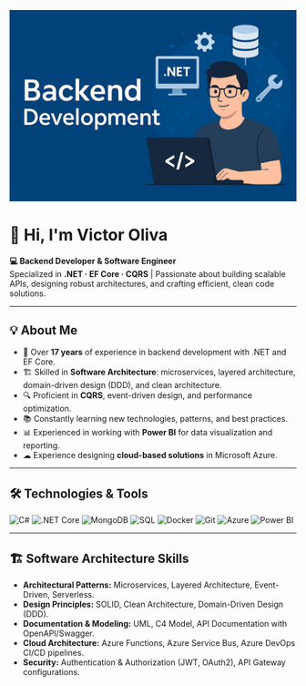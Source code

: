 <!-- Banner -->
![Backend Development](https://github.com/vmoliva/vmoliva/blob/main/banner-backend-1920w-q80.jpg) 

# 👋 Hi, I'm Victor Oliva

**💻 Backend Developer & Software Engineer**  
Specialized in **.NET · EF Core · CQRS** | Passionate about building scalable APIs, designing robust architectures, and crafting efficient, clean code solutions.

---

## 💡 About Me
- 🎯 Over **17 years** of experience in backend development with .NET and EF Core.
- 🏗 Skilled in **Software Architecture**: microservices, layered architecture, domain-driven design (DDD), and clean architecture.
- 🔍 Proficient in **CQRS**, event-driven design, and performance optimization.
- 📚 Constantly learning new technologies, patterns, and best practices.
- 📊 Experienced in working with **Power BI** for data visualization and reporting.
- ☁ Experience designing **cloud-based solutions** in Microsoft Azure.

---

## 🛠 Technologies & Tools
<div>
<img src="https://cdn.jsdelivr.net/gh/devicons/devicon/icons/csharp/csharp-original.svg" width="40" title="C#"/>
<img src="https://cdn.jsdelivr.net/gh/devicons/devicon/icons/dotnetcore/dotnetcore-original.svg" width="40" title=".NET Core"/>
<img src="https://cdn.jsdelivr.net/gh/devicons/devicon/icons/mongodb/mongodb-original.svg" width="40" title="MongoDB"/>
<img src="https://cdn.jsdelivr.net/gh/devicons/devicon/icons/sqlite/sqlite-original.svg" width="40" title="SQL"/>
<img src="https://cdn.jsdelivr.net/gh/devicons/devicon/icons/docker/docker-original.svg" width="40" title="Docker"/>
<img src="https://cdn.jsdelivr.net/gh/devicons/devicon/icons/git/git-original.svg" width="40" title="Git"/>
<img src="https://cdn.jsdelivr.net/gh/devicons/devicon/icons/azure/azure-original.svg" width="40" title="Azure"/>
<img src="https://raw.githubusercontent.com/microsoft/PowerBI-Icons/main/SVG/Power-BI.svg" width="40" title="Power BI"/>
</div>

---

## 🏗 Software Architecture Skills
- **Architectural Patterns:** Microservices, Layered Architecture, Event-Driven, Serverless.
- **Design Principles:** SOLID, Clean Architecture, Domain-Driven Design (DDD).
- **Documentation & Modeling:** UML, C4 Model, API Documentation with OpenAPI/Swagger.
- **Cloud Architecture:** Azure Functions, Azure Service Bus, Azure DevOps CI/CD pipelines.
- **Security:** Authentication & Authorization (JWT, OAuth2), API Gateway configurations.




